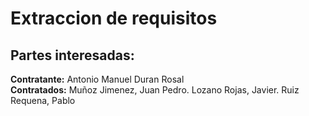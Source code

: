 # Extraccion de requisitos

## Partes interesadas:
**Contratante:** Antonio Manuel Duran Rosal                                 
**Contratados:** Muñoz Jimenez, Juan Pedro. Lozano Rojas, Javier. Ruiz Requena, Pablo
